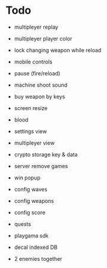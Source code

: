 
# Todo

- multipleyer replay
- multipleyer player color
- lock changing weapon while reload
- mobile controls
- pause (fire/reload)
- machine shoot sound
- buy weapon by keys
- screen resize

- blood
- settings view
- multipleyer view
- crypto storage key & data
- server remove games
- win popup

- config waves
- config weapons
- config score
- quests

- playgama sdk

- decal indexed DB
- 2 enemies together